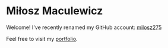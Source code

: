 # Miłosz Maculewicz

Welcome! I've recently renamed my GitHub account: [milosz275](https://github.com/milosz275)

Feel free to visit my [portfolio](https://milosz275.github.io).
